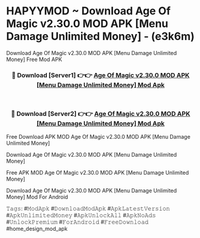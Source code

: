 # HAPYYMOD ~ Download Age Of Magic v2.30.0 MOD APK [Menu Damage Unlimited Money] - (e3k6m)
Download Age Of Magic v2.30.0 MOD APK [Menu Damage Unlimited Money] Free Mod APK

<div align="center">
<h3>🔴 Download [Server1] 👉👉 <a href="https://apk-comot.site?title=Age_Of_Magic_v2.30.0_MOD_APK_[Menu_Damage_Unlimited_Money]">Age Of Magic v2.30.0 MOD APK [Menu Damage Unlimited Money] Mod Apk</a></h3><br>

<h3>🔴 Download [Server2] 👉👉 <a href="https://apk-comot.site?title=Age_Of_Magic_v2.30.0_MOD_APK_[Menu_Damage_Unlimited_Money]">Age Of Magic v2.30.0 MOD APK [Menu Damage Unlimited Money] Mod Apk</a></h3>
</div>


Free Download APK MOD Age Of Magic v2.30.0 MOD APK [Menu Damage Unlimited Money]

Download Age Of Magic v2.30.0 MOD APK [Menu Damage Unlimited Money] 

Free APK MOD Age Of Magic v2.30.0 MOD APK [Menu Damage Unlimited Money] 

Download Age Of Magic v2.30.0 MOD APK [Menu Damage Unlimited Money] Mod For Android

𝚃𝚊𝚐𝚜: #𝙼𝚘𝚍𝙰𝚙𝚔 #𝙳𝚘𝚠𝚗𝚕𝚘𝚊𝚍𝙼𝚘𝚍𝙰𝚙𝚔 #𝙰𝚙𝚔𝙻𝚊𝚝𝚎𝚜𝚝𝚅𝚎𝚛𝚜𝚒𝚘𝚗 #𝙰𝚙𝚔𝚄𝚗𝚕𝚒𝚖𝚒𝚝𝚎𝚍𝙼𝚘𝚗𝚎𝚢 #𝙰𝚙𝚔𝚄𝚗𝚕𝚘𝚌𝚔𝙰𝚕𝚕 #𝙰𝚙𝚔𝙽𝚘𝙰𝚍𝚜 #𝚄𝚗𝚕𝚘𝚌𝚔𝙿𝚛𝚎𝚖𝚒𝚞𝚖 #𝙵𝚘𝚛𝙰𝚗𝚍𝚛𝚘𝚒𝚍 #𝙵𝚛𝚎𝚎𝙳𝚘𝚠𝚗𝚕𝚘𝚊𝚍 #home_design_mod_apk